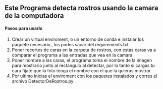## Este Programa detecta rostros usando la camara de la computadora 
#### Pasos para usarlo 

1. Crear un virtual enviroment, o un entorno de conda e instalar los paquete necesario , los podes sacar del requirements.txt 
2. Poner recortes de caras en la carpeta de rostros, con estas caras va a comparar el programa a las entradas que vea en la camara.
3. Poner nombre a las caras, el programa toma el nombre de la imagen para mostrarlo junto al rectangulo al detectar, por lo tanto si cargas tu cara fijate que la foto tenga el nombre con el que la quieras mostrar.
4. Por ultimo inicias el enviroment con los paquetes instalados y corres el archivo DetectorDeRostros.py
